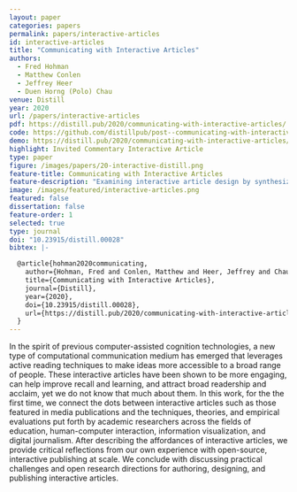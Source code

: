 ```yaml
---
layout: paper
categories: papers
permalink: papers/interactive-articles
id: interactive-articles
title: "Communicating with Interactive Articles"
authors: 
  - Fred Hohman
  - Matthew Conlen
  - Jeffrey Heer
  - Duen Horng (Polo) Chau
venue: Distill
year: 2020
url: /papers/interactive-articles
pdf: https://distill.pub/2020/communicating-with-interactive-articles/
code: https://github.com/distillpub/post--communicating-with-interactive-articles
demo: https://distill.pub/2020/communicating-with-interactive-articles/
highlight: Invited Commentary Interactive Article
type: paper
figure: /images/papers/20-interactive-distill.png
feature-title: Communicating with Interactive Articles
feature-description: "Examining interactive article design by synthesizing theory from education, journalism, and visualization"
image: /images/featured/interactive-articles.png
featured: false
dissertation: false
feature-order: 1
selected: true
type: journal
doi: "10.23915/distill.00028"
bibtex: |-

  @article{hohman2020communicating,
    author={Hohman, Fred and Conlen, Matthew and Heer, Jeffrey and Chau, Duen Horng},
    title={Communicating with Interactive Articles},
    journal={Distill},
    year={2020},
    doi={10.23915/distill.00028},
    url={https://distill.pub/2020/communicating-with-interactive-articles}
  }
---
```


In the spirit of previous computer-assisted cognition technologies, a new type of computational communication medium has emerged that leverages active reading techniques to make ideas more accessible to a broad range of people.
These interactive articles have been shown to be more engaging, can help improve recall and learning, and attract broad readership and acclaim, yet we do not know that much about them.
In this work, for the the first time, we connect the dots between interactive articles such as those featured in media publications and the techniques, theories, and empirical evaluations put forth by academic researchers across the fields of education, human-computer interaction, information visualization, and digital journalism. 
After describing the affordances of interactive articles, we provide critical reflections from our own experience with open-source, interactive publishing at scale.
We conclude with discussing practical challenges and open research directions for authoring, designing, and publishing interactive articles.
